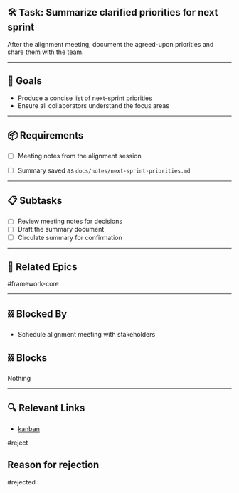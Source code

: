 ## 🛠️ Task: Summarize clarified priorities for next sprint

After the alignment meeting, document the agreed-upon priorities and share them with the team.

---

## 🎯 Goals
- Produce a concise list of next-sprint priorities
- Ensure all collaborators understand the focus areas

---

## 📦 Requirements
- [ ] Meeting notes from the alignment session

- [ ] Summary saved as `docs/notes/next-sprint-priorities.md`

---

## 📋 Subtasks
- [ ] Review meeting notes for decisions
- [ ] Draft the summary document
- [ ] Circulate summary for confirmation

---

## 🔗 Related Epics
#framework-core

---

## ⛓️ Blocked By
- Schedule alignment meeting with stakeholders

## ⛓️ Blocks
Nothing

---

## 🔍 Relevant Links
- [kanban](../boards/kanban.md)

#reject

## Reason for rejection
#rejected
